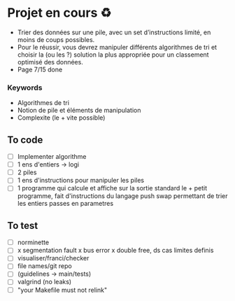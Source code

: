# Projet en cours ♻️
- Trier des données sur une pile, avec un set d’instructions limité, en moins de coups possibles.
- Pour le réussir, vous devrez manipuler différents algorithmes de tri et choisir la (ou les ?) solution la plus appropriée pour un classement optimisé des données. 
- Page 7/15 done

### Keywords
- Algorithmes de tri
- Notion de pile et éléments de manipulation
- Complexite (le + vite possible)

## To code
- [ ] Implementer algorithme
- [ ] 1 ens d'entiers -> logi
- [ ] 2 piles
- [ ] 1 ens d'instructions pour manipuler les piles
- [ ] 1 programme qui calcule et affiche sur la sortie standard le + petit programme, fait d'instructions du langage push swap permettant de trier les entiers passes en parametres 

## To test
- [ ] norminette
- [ ] x segmentation fault x bus error x double free, ds cas limites definis 
- [ ] visualiser/franci/checker 
- [ ] file names/git repo
- [ ] (guidelines -> main/tests)
- [ ] valgrind (no leaks)
- [ ] "your Makefile must not relink"
